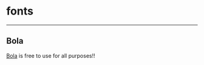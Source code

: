 # fonts
---
## Bola

[Bola](https://github.com/pablocaro/fonts/blob/master/bola.ttf) is free to use for all purposes!!
